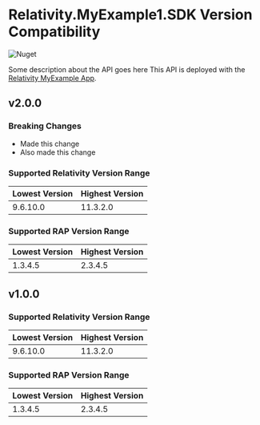 # Relativity.MyExample1.SDK Version Compatibility

![Nuget](https://img.shields.io/nuget/v/Relativity.ObjectManager)

Some description about the API goes here
This API is deployed with the [Relativity MyExample App](http://google.com).

## v2.0.0

### Breaking Changes

* Made this change
* Also made this change

### Supported Relativity Version Range

Lowest Version | Highest Version
--- | ---
9.6.10.0 | 11.3.2.0

### Supported RAP Version Range

Lowest Version | Highest Version
--- | ---
1.3.4.5 | 2.3.4.5


## v1.0.0

### Supported Relativity Version Range


Lowest Version | Highest Version
--- | ---
9.6.10.0 | 11.3.2.0

### Supported RAP Version Range

Lowest Version | Highest Version
--- | ---
1.3.4.5 | 2.3.4.5